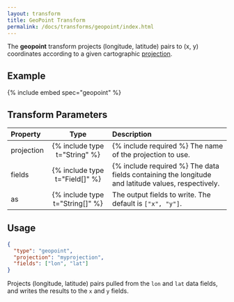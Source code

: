 ```yaml
---
layout: transform
title: GeoPoint Transform
permalink: /docs/transforms/geopoint/index.html
---
```


The **geopoint** transform projects (longitude, latitude) pairs to (x, y) coordinates according to a given cartographic [projection](../../projections).

## Example

{% include embed spec="geopoint" %}

## Transform Parameters

| Property            | Type                           | Description   |
| :------------------ | :----------------------------: | :------------ |
| projection          | {% include type t="String" %}  | {% include required %} The name of the projection to use.|
| fields              | {% include type t="Field[]" %} | {% include required %} The data fields containing the longitude and latitude values, respectively.|
| as                  | {% include type t="String[]" %}| The output fields to write. The default is `["x", "y"]`.|

## Usage

```json
{
  "type": "geopoint",
  "projection": "myprojection",
  "fields": ["lon", "lat"]
}
```

Projects (longitude, latitude) pairs pulled from the `lon` and `lat` data fields, and writes the results to the `x` and `y` fields.
